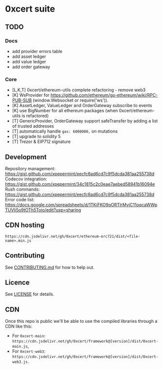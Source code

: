 # 0xcert suite

## TODO

### Docs

- add provider errors table
- add asset ledger
- add value ledger
- add order gateway

### Core

- [L,K,T] 0xcert/ethereum-utils complete refactoring - remove web3
- [K] WsProvider for https://github.com/ethereum/go-ethereum/wiki/RPC-PUB-SUB (window.Websocket or require('ws')).
- [K] AssetLedger, ValueLedger and OrderGateway subscribe to events
- [K] use BigNumber for all ethereum packages (when 0xcert/ethereum-utils is refactored)
- [T] GenericProvider, OrderGateway support safeTransfer by adding a list of trusted addresses
- [T] automatically handle `gas: 6000000,` on mutations
- [T] upgrade to solidity 5
- [T] Trezor & EIP712 signature

## Development

Repository management: https://gist.github.com/xpepermint/eecfc6ad6cd7c9f5dcda381aa255738d
Codecov integration: https://gist.github.com/xpepermint/34c1815c2c0eae7aebed58941b16094e
Rush commands: https://gist.github.com/xpepermint/eecfc6ad6cd7c9f5dcda381aa255738d
Error code list: https://docs.google.com/spreadsheets/d/1TKiFKO9oORTIrMyjC11oqcaWWpTUVli5o9tOTh5Toio/edit?usp=sharing

## CDN hosting

```
https://cdn.jsdelivr.net/gh/0xcert/ethereum-erc721/dist/<file-name>.min.js
```

## Contributing

See [CONTRIBUTING.md](https://github.com/0xcert/suite/blob/master/CONTRIBUTING.md) for how to help out.

## Licence

See [LICENSE](https://github.com/0xcert/suite/blob/master/LICENCE) for details.

## CDN
Once this repo is public we'll be able to use the compiled libraries through a CDN like this:
* For `0xcert-main`: `https://cdn.jsdelivr.net/gh/0xcert/framework@[version]/dist/0xcert-main.js`,
* For `0xcert-web3`: `https://cdn.jsdelivr.net/gh/0xcert/framework@[version]/dist/0xcert-web3.js`.
